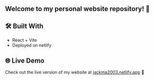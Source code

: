 ## Welcome to my personal website repository! 👋

## 🛠️ Built With
- React + Vite
- Deployed on netlify 

## 🌐 Live Demo
Check out the live version of my website at [jackma2003.netlify.app](https://jackma2003.netlify.app/) 🎉
